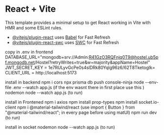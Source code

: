 # React + Vite

This template provides a minimal setup to get React working in Vite with HMR and some ESLint rules.
- [@vitejs/plugin-react](https://github.com/vitejs/vite-plugin-react/blob/main/packages/plugin-react/README.md) uses [Babel](https://babeljs.io/) for Fast Refresh
- [@vitejs/plugin-react-swc](https://github.com/vitejs/vite-plugin-react-swc) uses [SWC](https://swc.rs/) for Fast Refresh

copy in .env in frontend
  DATABASE_URL="mongodb+srv://Admin:R41GzO3RQFnjq0T9@hostel.ub5pf.mongodb.net/Hostel?retryWrites=true&w=majority&appName=Hostel"
  JWT_SECRET_KEY = 1e7RULyvGcPe0s4slDRk80YqIg96z6/62T8TketogIk=
  CLIENT_URL = http://localhost:5173

install in backend
  npm i cors
  npx prisma db push 
  console-ninja node --env-file .env --watch app.js (if the env wasnt there in first place use this )
  nodemon node --watch app.js   (to run)

install in Frontened
  npm i axios
  npm install prop-types
  npm install socket.io-client
  npm i @material-tailwind/react   (use import { Button } from "@material-tailwind/react"; in every page before using matUI)
  npm run dev   (to run)

install in socket 
  nodemon node --watch app.js  (to run)
